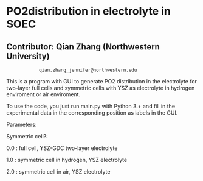 # PO2distribution in electrolyte in SOEC

## Contributor: Qian Zhang (Northwestern University)

                qian.zhang_jennifer@northwestern.edu
             
This is a program with GUI to generate PO2 distribution in the electrolyte for two-layer full cells and symmetric cells with YSZ as electrolyte in hydrogen enviroment or air enviroment.

To use the code, you just run main.py with Python 3.+ and fill in the experimental data in the corresponding position as labels in the GUI.

Parameters:

Symmetric cell?: 

0.0 : full cell, YSZ-GDC two-layer electrolyte

1.0 : symmetric cell in hydrogen, YSZ electrolyte
                 
2.0 : symmetric cell in air, YSZ electrolyte
